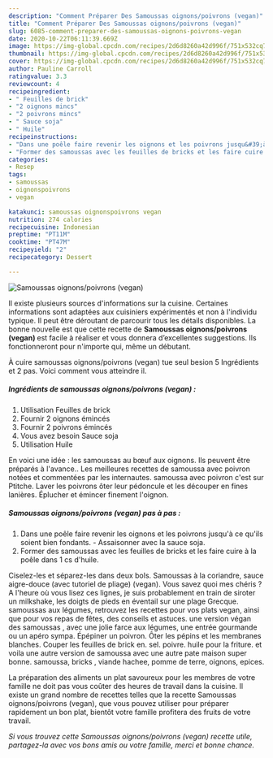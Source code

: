 ```yaml
---
description: "Comment Préparer Des Samoussas oignons/poivrons (vegan)"
title: "Comment Préparer Des Samoussas oignons/poivrons (vegan)"
slug: 6085-comment-preparer-des-samoussas-oignons-poivrons-vegan
date: 2020-10-22T06:11:39.669Z
image: https://img-global.cpcdn.com/recipes/2d6d8260a42d996f/751x532cq70/samoussas-oignonspoivrons-vegan-photo-principale-de-la-recette.jpg
thumbnail: https://img-global.cpcdn.com/recipes/2d6d8260a42d996f/751x532cq70/samoussas-oignonspoivrons-vegan-photo-principale-de-la-recette.jpg
cover: https://img-global.cpcdn.com/recipes/2d6d8260a42d996f/751x532cq70/samoussas-oignonspoivrons-vegan-photo-principale-de-la-recette.jpg
author: Pauline Carroll
ratingvalue: 3.3
reviewcount: 4
recipeingredient:
- " Feuilles de brick"
- "2 oignons mincs"
- "2 poivrons mincs"
- " Sauce soja"
- " Huile"
recipeinstructions:
- "Dans une poêle faire revenir les oignons et les poivrons jusqu&#39;à ce qu&#39;ils soient bien fondants. Assaisonner avec la sauce soja."
- "Former des samoussas avec les feuilles de bricks et les faire cuire à la poêle dans 1 cs d&#39;huile."
categories:
- Resep
tags:
- samoussas
- oignonspoivrons
- vegan

katakunci: samoussas oignonspoivrons vegan 
nutrition: 274 calories
recipecuisine: Indonesian
preptime: "PT11M"
cooktime: "PT47M"
recipeyield: "2"
recipecategory: Dessert

---
```



![Samoussas oignons/poivrons (vegan)](https://img-global.cpcdn.com/recipes/2d6d8260a42d996f/751x532cq70/samoussas-oignonspoivrons-vegan-photo-principale-de-la-recette.jpg)

Il existe plusieurs sources d'informations sur la cuisine. Certaines informations sont adaptées aux cuisiniers expérimentés et non à l'individu typique. Il peut être déroutant de parcourir tous les détails disponibles. La bonne nouvelle est que cette recette de <strong> Samoussas oignons/poivrons (vegan) </strong> est facile à réaliser et vous donnera d’excellentes suggestions. Ils fonctionneront pour n'importe qui, même un débutant.

<!--inarticleads1-->

À cuire samoussas oignons/poivrons (vegan) tue seul besion 5 Ingrédients et 2 pas. Voici comment vous atteindre il.

##### Ingrédients de samoussas oignons/poivrons (vegan) :

1. Utilisation  Feuilles de brick
1. Fournir 2 oignons émincés
1. Fournir 2 poivrons émincés
1. Vous avez besoin  Sauce soja
1. Utilisation  Huile


En voici une idée : les samoussas au bœuf aux oignons. Ils peuvent être préparés à l&#39;avance.. Les meilleures recettes de samoussa avec poivron notées et commentées par les internautes. samoussa avec poivron c&#39;est sur Ptitche. Laver les poivrons ôter leur pédoncule et les découper en fines lanières. Éplucher et émincer finement l&#39;oignon. 

<!--inarticleads2-->

##### Samoussas oignons/poivrons (vegan) pas à pas :

1. Dans une poêle faire revenir les oignons et les poivrons jusqu&#39;à ce qu&#39;ils soient bien fondants. - Assaisonner avec la sauce soja.
1. Former des samoussas avec les feuilles de bricks et les faire cuire à la poêle dans 1 cs d&#39;huile.


Ciselez-les et séparez-les dans deux bols. Samoussas à la coriandre, sauce aigre-douce (avec tutoriel de pliage) (vegan). Vous savez quoi mes chéris ? A l&#39;heure où vous lisez ces lignes, je suis probablement en train de siroter un milkshake, les doigts de pieds en éventail sur une plage Grecque. samoussas aux légumes, retrouvez les recettes pour vos plats vegan, ainsi que pour vos repas de fêtes, des conseils et astuces. une version végan des samoussas , avec une jolie farce aux légumes, une entrée gourmande ou un apéro sympa. Épépiner un poivron. Ôter les pépins et les membranes blanches. Couper les feuilles de brick en. sel. poivre. huile pour la friture. et voila une autre version de samoussa avec une autre pate maison super bonne. samoussa, bricks , viande hachee, pomme de terre, oignons, epices. 

<!--inarticleads1-->

<p>
La préparation des aliments un plat savoureux pour les membres de votre famille ne doit pas vous coûter des heures de travail dans la cuisine. Il existe un grand nombre de recettes telles que la recette Samoussas oignons/poivrons (vegan), que vous pouvez utiliser pour préparer rapidement un bon plat, bientôt votre famille profitera des fruits de votre travail.
</p>

<p>
<i>Si vous trouvez cette Samoussas oignons/poivrons (vegan) recette utile, partagez-la avec vos bons amis ou votre famille, merci et bonne chance.</i>
</p>
